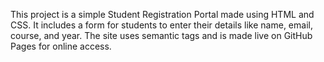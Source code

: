 This project is a simple Student Registration Portal made using HTML and CSS. It includes a form for students to enter their details like name, email, course, and year. The site uses semantic tags and is made live on GitHub Pages for online access.
